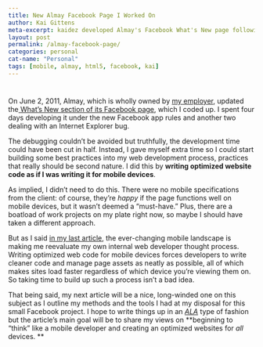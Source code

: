 ```yaml
---
title: New Almay Facebook Page I Worked On
author: Kai Gittens
meta-excerpt: kaidez developed Almay's Facebook What's New page following some best practices in terms of mobile web development.
layout: post
permalink: /almay-facebook-page/
categories: personal
cat-name: "Personal"
tags: [mobile, almay, html5, facebook, kai]
---
```

# 

On June 2, 2011, Almay, which is wholly owned by [my employer][1], updated the[ What’s New section of its Facebook page][2], which I coded up. I spent four days developing it under the new Facebook app rules and another two dealing with an Internet Explorer bug. 

 [1]: http://www.revlon.com/
 [2]: http://www.facebook.com/almay

The debugging couldn’t be avoided but truthfully, the development time could have been cut in half. Instead, I gave myself extra time so I could start building some best practices into my web development process, practices that really should be second nature. I did this by **writing optimized website code as if I was writing it for mobile devices**.

As implied, I didn’t need to do this. There were no mobile specifications from the client: of course, they’re *happy* if the page functions well on mobile devices, but it wasn’t deemed a “must-have.” Plus, there are a boatload of work projects on my plate right now, so maybe I should have taken a different approach.

But as I said [in my last article][3], the ever-changing mobile landscape is making me reevaluate my own internal web developer thought process. Writing optimized web code for mobile devices forces developers to write cleaner code and manage page assets as neatly as possible, all of which makes sites load faster regardless of which device you’re viewing them on. So taking time to build up such a process isn’t a bad idea.

 [3]: http://kaidez.com/mitchum-html5-site/

That being said, my next article will be a nice, long-winded one on this subject as I outline my methods and the tools I had at my disposal for this small Facebook project. I hope to write things up in an [*ALA*][4] type of fashion but the article’s main goal will be to share my views on **beginning to “think” like a mobile developer and creating an optimized websites for *all* devices. **

 [4]: http://www.alistapart.com/